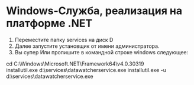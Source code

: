 # Windows-Служба, реализация на платформе .NET
1. Переместите папку services на диск D 
2. Далее запустите установщик от имени администратора.
3. Вы супер
Или пропишите в командной строке windows следующее:

cd C:\Windows\Microsoft.NET\Framework64\v4.0.30319\
installutil.exe d:\services\datawatcherservice.exe
installutil.exe -u d:\services\datawatcherservice.exe
